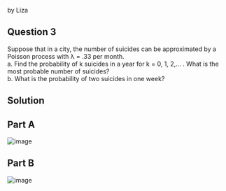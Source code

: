 by Liza

## Question 3
Suppose that in a city, the number of suicides can be approximated by a Poisson
process with λ = .33 per month.  
a. Find the probability of k suicides in a year for k = 0, 1, 2,... . What is the
most probable number of suicides?  
b. What is the probability of two suicides in one week?

## Solution 
## Part A
![image](https://github.com/user-attachments/assets/ed9b0ebd-a12b-4e1c-b753-5021cc6eefe1)
## Part B
![image](https://github.com/user-attachments/assets/fa550e10-cd12-4710-8727-64f63fbd9aa7)
